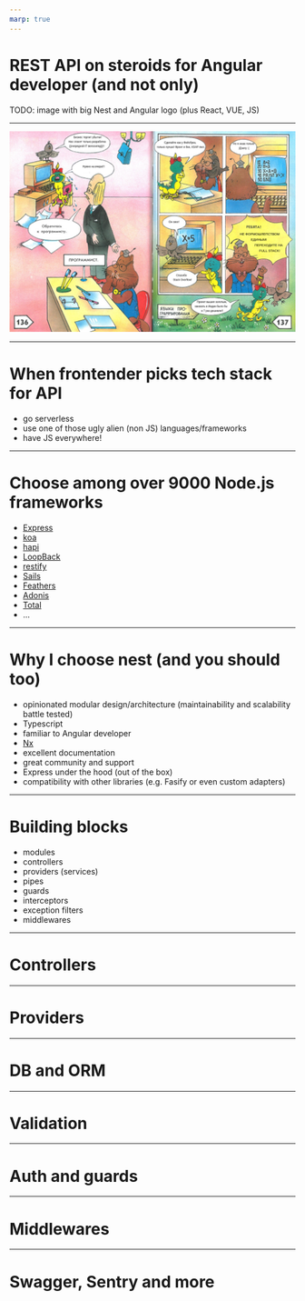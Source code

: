 ```yaml
---
marp: true
---
```


<!--class: lead invert -->

# REST API on steroids for Angular developer (and not only)

TODO: image with big Nest and Angular logo (plus React, VUE, JS)

---

![bg contain](./p-fortran.png)

---

# When frontender picks tech stack for API

- go serverless
- use one of those ugly alien (non JS) languages/frameworks
- have JS everywhere!

---

# Choose among over 9000 Node.js frameworks

- [Express](https://expressjs.com/)
- [koa](https://koajs.com/)
- [hapi](https://hapijs.com/)
- [LoopBack](https://loopback.io/)
- [restify](http://restify.com/)
- [Sails](https://sailsjs.com/)
- [Feathers](https://feathersjs.com/)
- [Adonis](https://adonisjs.com/)
- [Total](https://www.totaljs.com/)
- ...

---

# Why I choose nest (and you should too)

- opinionated modular design/architecture (maintainability and scalability battle tested)
- Typescript
- familiar to Angular developer
- [Nx](https://nx.dev/)
- excellent documentation
- great community and support
- Express under the hood (out of the box)
- compatibility with other libraries (e.g. Fasify or even custom adapters)

---

# Building blocks

- modules
- controllers
- providers (services)
- pipes
- guards
- interceptors
- exception filters
- middlewares

---

# Controllers

---

# Providers

---

# DB and ORM

---

# Validation

---

# Auth and guards

---

# Middlewares

---

# Swagger, Sentry and more

